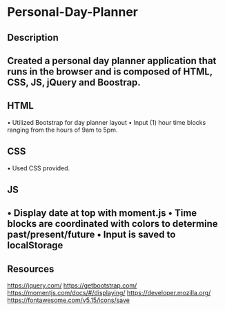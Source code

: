 # Personal-Day-Planner

## Description
Created a personal day planner application that runs in the browser and is composed of HTML, CSS, JS, jQuery and Boostrap.  
---

## HTML
• Utilized Bootstrap for day planner layout
• Input (1) hour time blocks ranging from the hours of 9am to 5pm.

## CSS
• Used CSS provided. 

## JS
• Display date at top with moment.js
• Time blocks are coordinated with colors to determine past/present/future
• Input is saved to localStorage
---

## Resources
https://jquery.com/
https://getbootstrap.com/
https://momentjs.com/docs/#/displaying/
https://developer.mozilla.org/
https://fontawesome.com/v5.15/icons/save